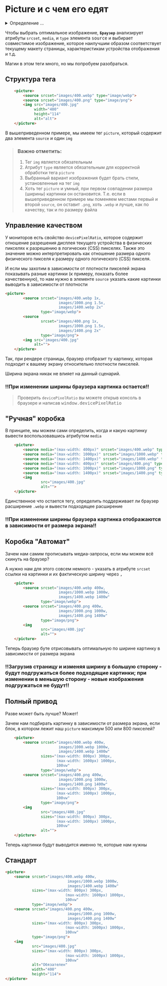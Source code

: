 # Picture и&nbsp;с&nbsp;чем его едят

<details>
<summary>Определение ...</summary>
HTML-элемент<kbd>picture</kbd>служит контейнером для одного или более элементов<kbd>source</kbd>и&nbsp;одного элемента<kbd>img</kbd>для обеспечения оптимальной версии изображения для различных размеров экрана. Браузер рассмотрит каждый из&nbsp;дочерних элементов<kbd>source</kbd>и&nbsp;выберет один, соответствующий лучшему совпадению; если совпадений среди элементов<kbd>source</kbd>найдено не&nbsp;будет, то&nbsp;будет выбран файл, указанный атрибутом<kbd>src</kbd>элемента<kbd>img</kbd>. Затем выбранное изображение отображается в&nbsp;пространстве, занятом элементом <kbd>img</kbd>
</details>

Чтобы выбрать оптимальное изображение, **`Браузер`** анализирует атрибуты `srcset`, `media`, и `type` элемента <kbd>source</kbd> и выбирает совместимое изображение, которое наилучшим образом соответствует текущему макету страницы, характеристикам устройства отображения и т.д.

Магии в этом теги много, но мы попробуем разобраться.


## Структура тега
```html
    <picture>
        <source srcset="images/400.webp" type="image/webp">
        <source srcset="images/400.png" type="image/png">
        <img src="images/400.jpg"
             width="400"
             height="114"
             alt="alt">
    </picture>
```
В вышеприведенном примере, мы имеем тег `picture`, который содержит два элемента `source` и один `img`
> ### Важно отметить:
> 1. Тег `img` является обязательным
> 2. Атрибут `type` является обязательным для корректной обработки тега `picture`
> 3. Выбранный вариант изображения будет брать стили, установленные на тег `img`
> 4. Хоть тег `picture` и умный, при первом совпадении размера (ширины) картинки он остановится. Т.е. если в вышеприведенном примере мы поменяем местами первый и второй `source`, он оставит `.png`, хоть `.webp` и лучше, как по качеству, так и по размеру файла

## Управление качеством

У мониторов есть свойство `devicePixelRatio`, которое содержит отношение разрешения дисплея текущего устройства в физических пикселях к разрешению в логических (CSS) пикселях. Также это значение можно интерпретировать как отношение размера одного физического пикселя к размеру одного логического (CSS) пикселя.

И если мы захотим в зависимости от плотности пикселей экрана показывать разные картинки (к примеру, показать более качественную), то нам нужно в элементе `source` указать какие картинки выводить в зависимости от плотности

```html
<picture>
        <source srcset="images/400.webp 1x, 
                        images/1000.png 1.5x, 
                        images/1400.webp 2x"
                type="image/webp">
        <source
                srcset="images/400.png 1x, 
                        images/1000.png 1.5x, 
                        images/1400.png 2x"
                type="image/png">
        <img src="images/400.jpg"
             alt="">
    </picture>
```
Так, при рендере страницы, браузер отобразит ту картинку, которая подходит к вашему экрану относительно плотности пикселей.

Ширина экрана никак не влияет на данный сценарий.

### !!При изменении ширины браузера картинка остается!!
> Проверить `devicePixelRatio` вы можете открыв консоль в браузере и написав <kbd>window.devicePixelRatio</kbd>

## "Ручная" коробка
В принципе, мы можем сами определить, когда и какую картинку вывести воспользовавшись атрибутом `media`
```html
    <picture>
        <source media="(max-width: 400px)" srcset="images/400.webp" type="image/webp">
        <source media="(max-width: 1000px)" srcset="images/1000.webp" type="image/webp">
        <source media="(max-width: 1400px)" srcset="images/1400.webp" type="image/webp">
        <source media="(max-width: 400px)" srcset="images/400.png" type="image/png">
        <source media="(max-width: 1000px)" srcset="images/1000.png" type="image/png">
        <source media="(max-width: 1400px)" srcset="images/1400.png" type="image/png">
        <img
                src="images/400.jpg"
                alt="">
    </picture>
```
Единственное что остается тегу, определить поддерживает ли браузер расширение `.webp` и вывести подходящее расширение
### !!При изменении ширины браузера картинка отображаются в зависимости от размера экрана!!

## Коробка "Автомат"
Зачем нам самим прописывать медиа-запросы, если мы можем всё скинуть на браузер?

А нужно нам для этого совсем немного - указать в атрибуте `srcset` ссылки на картинки и их фактическую ширину через <kbd>,</kbd>
```html
    <picture>
        <source srcset="images/400.webp 400w,
                        images/1000.webp 1000w,
                        images/1400.webp 1400w"
                type="image/webp">
        <source srcset="images/400.png 400w, 
                        images/1000.png 1000w,
                        images/1400.png 1400w"
                type="image/png">
        <img
                src="images/400.jpg"
                alt="">
    </picture>
```
Теперь браузер буте отрисовывать оптимальную по ширине картинку в зависимости от размера экрана

### !!Загрузив страницу и изменяя ширину в большую сторону - будут подгружаться более подходящие картинки; при изменении в меньшую сторону - новые изображения подгружаться не будут!!

## Полный привод
Разве может быть лучше? Может!

Зачем нам подбирать картинку в зависимости от размера экрана, если блок, в котором лежит наш `picture` максимум 500 или 800 пикселей?
```html
    <picture>
        <source srcset="images/400.webp 400w,
                        images/1000.webp 1000w,
                        images/1400.webp 1400w"
                sizes="(max-width: 800px) 300px, 
                       (max-width: 1600px) 1000px, 
                       100vw"
                type="image/webp">
        <source srcset="images/400.png 400w,
                        images/1000.png 1000w,
                        images/1400.png 1400w"
                sizes="(max-width: 800px) 300px, 
                       (max-width: 1600px) 1000px, 
                       100vw"
                type="image/png">
        <img
                src="images/400.jpg"
                sizes="(max-width: 800px) 300px, 
                       (max-width: 1600px) 1000px, 
                       100vw"
                alt="">
    </picture>
```
Теперь картинки будут выводится именно те, которые нам нужны


## Стандарт

```html
<picture>
    <source srcset="images/400.webp 400w,
                            images/1000.webp 1000w,
                            images/1400.webp 1400w"
            sizes="(max-width: 800px) 300px,
                           (max-width: 1600px) 1000px,
                           100vw"
            type="image/webp">
    <source srcset="images/400.png 400w,
                            images/1000.png 1000w,
                            images/1400.png 1400w"
            sizes="(max-width: 800px) 300px,
                           (max-width: 1600px) 1000px,
                           100vw"
            type="image/png">
    <img
            src="images/400.jpg"
            sizes="(max-width: 800px) 300px,
                           (max-width: 1600px) 1000px,
                           100vw"
            alt="Обязателен"
            width="400"
            height="114">
</picture>
```
